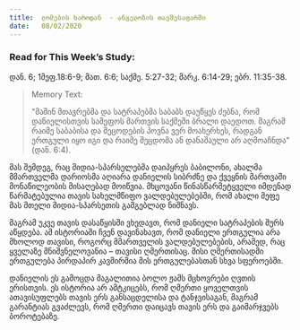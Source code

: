 ```yaml
---
title:  ლომების ხაროდან  - ანგელოზის თავშესაფარში
date:   08/02/2020
---
```


<h3 class="ka_geo"> Read for This Week’s Study:</h3>  დან. 6; 1მეფ.18:6-9; მათ. 6:6; საქმე. 5:27-32; მარკ. 6:14-29; ებრ. 11:35-38.
  
> <p>Memory Text:</p>  
>  "მაშინ მთავრებმა და სატრაპებმა საბაბს დაუწყეს ძებნა, რომ დანიელისთვის სამეფოს მართვის საქმეში ბრალი დაედოთ. მაგრამ რაიმე საბაბისა და შეცოდების პოვნა ვერ მოახერხეს, რადგან ერთგული იყო იგი და რაიმე შეცდომა ან დანაშაული არ აღმოაჩნდა" (დან. 6:4).
 
მას შემდეგ, რაც მიდია-სპარსელებმა დაიპყრეს ბაბილონი, ახალმა მმართველმა დარიოსმა აღიარა დანიელის სიბრძნე და ქვეყნის მართვაში მონაწილეობის მისაღებად მოიწვია. მხცოვანი წინასწარმეტყველი იმდენად წარმატებულია თავის სახელმწიფო ვალდებულებებში, რომ ახალი მეფე მას მთელი მიდია-სპარსეთის გამგებლად ნიშნავს.

მაგრამ უკვე თავის დასაწყისში ვხედავთ, რომ დანიელი სატრაპების შურს აწყდება. ამ ისტორიაში ჩვენ დავინახავთ, რომ დანიელი ერთგულია არა მხოლოდ თავისი, როგორც მმართველის ვალდებულებების, არამედ, რაც ყველაზე მნიშვნელოვანია –  თავისი ღმერთისაც. მისი ღმერთისადმი ერთგულება პირდაპირ კავშირშია მის ერთგულებასთან სხვა სფეროებში.

დანიელის ეს გამოცდა მაგალითია ბოლო ჟამს მცხოვრები ღვთის ერისთვის. ეს ისტორია არ ამტკიცებს, რომ ღმერთი ყოველთვის ათავისუფლებს თავის ერს განსაცდელისა და ტანჯვისაგან, მაგრამ გარანტიას გვაძლევს, რომ ღმერთი დაიცავს თავის ერს და გაიმარჯვებს ბოროტებაზე.
